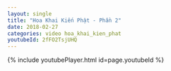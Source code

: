 ```yaml
---
layout: single
title: "Hoa Khai Kiến Phật - Phần 2"
date: 2018-02-27
categories: video hoa_khai_kien_phat
youtubeId: 2fFO2TsjUHQ
---
```


{% include youtubePlayer.html id=page.youtubeId %}